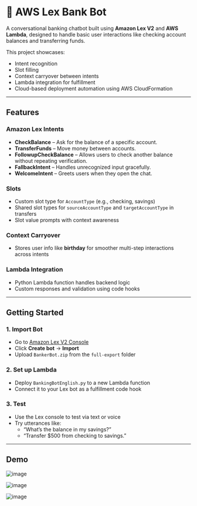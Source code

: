 # 🏦 AWS Lex Bank Bot

A conversational banking chatbot built using **Amazon Lex V2** and **AWS Lambda**, designed to handle basic user interactions like checking account balances and transferring funds.

This project showcases:
- Intent recognition
- Slot filling
- Context carryover between intents
- Lambda integration for fulfillment
- Cloud-based deployment automation using AWS CloudFormation

---

## Features

### Amazon Lex Intents
- **CheckBalance** – Ask for the balance of a specific account.
- **TransferFunds** – Move money between accounts.
- **FollowupCheckBalance** – Allows users to check another balance without repeating verification.
- **FallbackIntent** – Handles unrecognized input gracefully.
- **WelcomeIntent** – Greets users when they open the chat.

### Slots
- Custom slot type for `AccountType` (e.g., checking, savings)
- Shared slot types for `sourceAccountType` and `targetAccountType` in transfers
- Slot value prompts with context awareness

### Context Carryover
- Stores user info like **birthday** for smoother multi-step interactions across intents

### Lambda Integration
- Python Lambda function handles backend logic
- Custom responses and validation using code hooks

---

## Getting Started

### 1. Import Bot
- Go to [Amazon Lex V2 Console](https://console.aws.amazon.com/lex/)
- Click **Create bot** → **Import**
- Upload `BankerBot.zip` from the `full-export` folder

### 2. Set up Lambda
- Deploy `BankingBotEnglish.py` to a new Lambda function
- Connect it to your Lex bot as a fulfillment code hook

### 3. Test
- Use the Lex console to test via text or voice
- Try utterances like:  
  - “What’s the balance in my savings?”  
  - “Transfer $500 from checking to savings.”

---

## Demo

![image](https://github.com/user-attachments/assets/c7ba66cf-88a6-419b-a694-350e003e3607)

![image](https://github.com/user-attachments/assets/028e8c03-7df0-4b32-bdf9-70dd2d52249d)

![image](https://github.com/user-attachments/assets/0d177f3a-7e7a-482f-9c14-82316ad0cde5)





